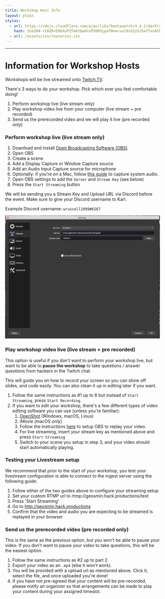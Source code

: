 ```yaml
---
title: Workshop Host Info
layout: plain
styles:
  - url: https://cdnjs.cloudflare.com/ajax/libs/bootswatch/4.4.1/darkly/bootstrap.min.css
    hash: sha384-rCA2D+D9QXuP2TomtQwd+uP50EHjpafN+wruul0sXZzX/Da7Txn4tB9aLMZV4DZm
  - url: /assets/css/resources.css
---
```

---

# Information for Workshop Hosts

Workshops will be live streamed onto [Twitch.TV](https://twitch.tv/hackquarantine).

There's 3 ways to do your workshop. Pick which ever you feel comfortable doing!

1. Perform workshop live (live stream only)
2. Play workshop video live from your computer (live stream + pre recorded)
3. Send us the prerecorded video and we will play it live (pre recorded only)

### Perform workshop live (live stream only)

1. Download and install [Open Broadcasting Software (OBS)](https://obsproject.com/)
2. Open OBS
3. Create a scene
4. Add a Display Capture or Window Capture source
5. Add an Audio Input Capture source for microphone
6. Optionally: if you’re on a Mac, follow [this guide](https://obsproject.com/forum/resources/os-x-capture-audio-with-ishowu-audio-capture.505/) to capture system audio.
7. Open OBS settings to add the `Server` and `Stream Key` (see below)
8. Press the `Start Streaming` button


We will be sending you a Stream Key and Upload URL via Discord before the event. Make sure to give your Discord username to Karl. 

Example Discord username: `wrussell1999#6267`

<img src="assets/img/workshops/obs_settings.png" height="400">

### Play workshop video live (live stream + pre recorded)

This option is useful if you don't want to perform your workshop live, but want to be able to **pause the workshop** to take questions / answer questions from hackers in the Twitch chat.

This will guide you on how to record your screen so you can show off slides, and code easily. You can also clean it up in editing later if you want.

1. Follow the same instructions as #1 up to 6 but instead of `Start Streaming`, press `Start Recording`.
2. If you want to edit your workshop, there's a few different types of video editing software you can use (unless you're familiar):
   1. [OpenShot](https://www.openshot.org/) (Windows, macOS, Linux)
   2. iMovie (macOS only)
   3. Follow the instructions [here](https://www.youtube.com/watch?v=hf457tY10MA) to setup OBS to replay your video.
   4. For live streaming, insert your stream key as mentioned above and press `Start Streaming`
   5. Switch to your scene you setup in step 3, and your video should start automatically playing.

### Testing your Livestream setup

We recommend that prior to the start of your workshop, you test your livestream configuration is able to connect to the ingest server using the following guide:

  1. Follow either of the two guides above to configure your streaming setup
  2. Set your custom RTMP url to rtmp://geosmin.hack.productions/test
  3. Press 'Start Streaming'
  3. Go to http://geosmin.hack.productions
  4. Confirm that the video and audio you are expecting to be streamed is replayed in your browser

### Send us the prerecorded video (pre recorded only)

This is the same as the previous option, but you won't be able to pause your video. If you don't want to pause your video to take questions, this will be the easiest option.

1. Follow the same instructions as #2 up to part 2.
2. Export your video as an `.mp4` (else it won't work).
3. You will be provided with a upload url as mentioned above. Click it, select the file, and once uploaded you're done!
4. If you have not pre-agreed that your content will be pre-recorded, please notify an organizer so that arrangements can be made to play your content during your assigned timeslot.

